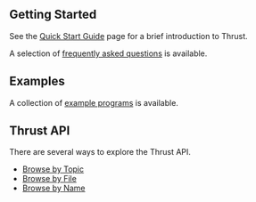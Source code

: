Getting Started
---------------
See the [Quick Start Guide](https://github.com/thrust/thrust/wiki/Quick-Start-Guide) page for a brief introduction to Thrust.

A selection of [frequently asked questions](https://github.com/thrust/thrust/wiki/Frequently-Asked-Questions) is available.

Examples
--------
A collection of [example programs](https://github.com/thrust/thrust/tree/master/examples) is available.

Thrust API
----------
There are several ways to explore the Thrust API.

  * [Browse by Topic](http://thrust.github.com/doc/modules.html)
  * [Browse by File](http://thrust.github.com/doc/files.html)
  * [Browse by Name](http://thrust.github.com/doc/namespacemembers.html)
